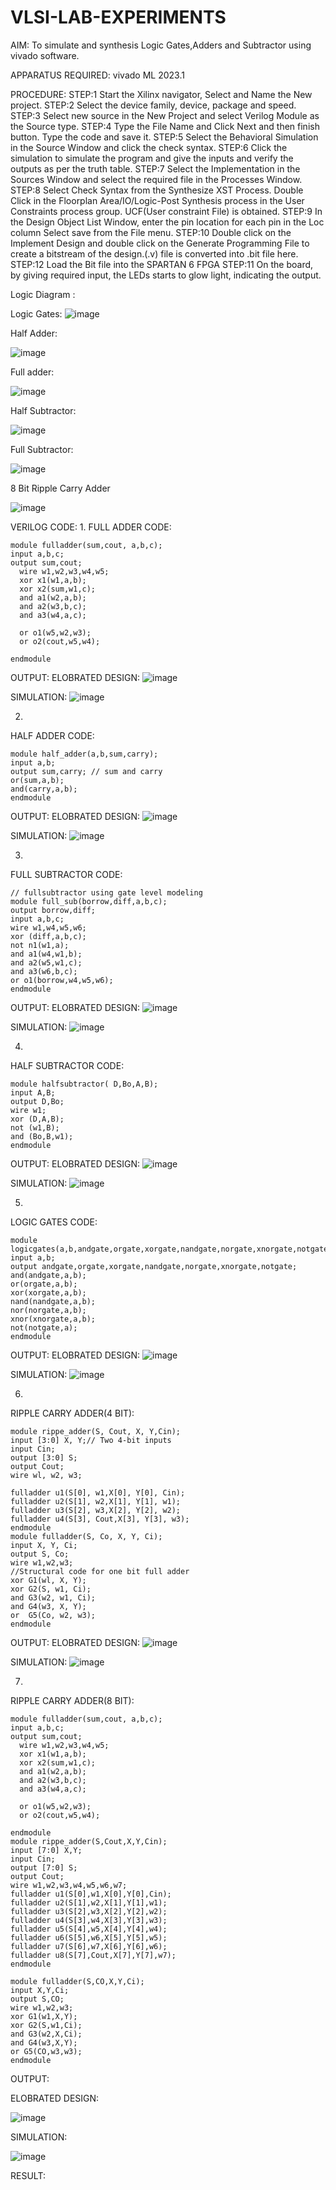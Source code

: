 # VLSI-LAB-EXPERIMENTS
AIM: To simulate and synthesis Logic Gates,Adders and Subtractor using vivado software.

APPARATUS REQUIRED: vivado ML 2023.1

PROCEDURE: STEP:1 Start the Xilinx navigator, Select and Name the New project. STEP:2 Select the device family, device, package and speed. STEP:3 Select new source in the New Project and select Verilog Module as the Source type. STEP:4 Type the File Name and Click Next and then finish button. Type the code and save it. STEP:5 Select the Behavioral Simulation in the Source Window and click the check syntax. STEP:6 Click the simulation to simulate the program and give the inputs and verify the outputs as per the truth table. STEP:7 Select the Implementation in the Sources Window and select the required file in the Processes Window. STEP:8 Select Check Syntax from the Synthesize XST Process. Double Click in the Floorplan Area/IO/Logic-Post Synthesis process in the User Constraints process group. UCF(User constraint File) is obtained. STEP:9 In the Design Object List Window, enter the pin location for each pin in the Loc column Select save from the File menu. STEP:10 Double click on the Implement Design and double click on the Generate Programming File to create a bitstream of the design.(.v) file is converted into .bit file here. STEP:12 Load the Bit file into the SPARTAN 6 FPGA STEP:11 On the board, by giving required input, the LEDs starts to glow light, indicating the output.

Logic Diagram :

Logic Gates:
![image](https://github.com/navaneethans/VLSI-LAB-EXPERIMENTS/assets/6987778/ee17970c-3ac9-4603-881b-88e2825f41a4)


Half Adder:

![image](https://github.com/navaneethans/VLSI-LAB-EXPERIMENTS/assets/6987778/0e1ecb96-0c25-4556-832b-aeeedfdfe7b9)


Full adder:

![image](https://github.com/navaneethans/VLSI-LAB-EXPERIMENTS/assets/6987778/9bb3964c-438f-469d-a3de-c1cca6f323fb)


Half Subtractor:

![image](https://github.com/navaneethans/VLSI-LAB-EXPERIMENTS/assets/6987778/731470b7-eb4e-49f8-8bb7-2994052a7184)



Full Subtractor:

![image](https://github.com/navaneethans/VLSI-LAB-EXPERIMENTS/assets/6987778/d66f874b-c1f2-44b3-a035-7149b56430c1)



8 Bit Ripple Carry Adder

![image](https://github.com/navaneethans/VLSI-LAB-EXPERIMENTS/assets/6987778/7385a408-40a5-4203-8050-b72818622d79)



VERILOG CODE:
1.
FULL ADDER CODE:
```
module fulladder(sum,cout, a,b,c);
input a,b,c;
output sum,cout;
  wire w1,w2,w3,w4,w5;
  xor x1(w1,a,b);
  xor x2(sum,w1,c);  
  and a1(w2,a,b);
  and a2(w3,b,c);
  and a3(w4,a,c);
  
  or o1(w5,w2,w3);
  or o2(cout,w5,w4);
   
endmodule
```
OUTPUT:
ELOBRATED DESIGN:
![image](https://github.com/Mohanasankaran/VLSI-LAB-EXP-1/assets/161284142/6a2848ed-8229-4aa8-a888-9e544410decc)

SIMULATION:
![image](https://github.com/Mohanasankaran/VLSI-LAB-EXP-1/assets/161284142/2d856f9b-a314-4e57-8bf5-b9a90fd87c37)

2.
HALF ADDER CODE:
```
module half_adder(a,b,sum,carry);
input a,b;
output sum,carry; // sum and carry
or(sum,a,b);
and(carry,a,b);
endmodule
```
OUTPUT:
ELOBRATED DESIGN:
![image](https://github.com/Mohanasankaran/VLSI-LAB-EXP-1/assets/161284142/f6785273-a02e-4c97-9822-748ca10034c3)

SIMULATION:
![image](https://github.com/Mohanasankaran/VLSI-LAB-EXP-1/assets/161284142/ae000486-57ea-4a6f-9629-0d3ef759375c)


3.
FULL SUBTRACTOR CODE:
```
// fullsubtractor using gate level modeling
module full_sub(borrow,diff,a,b,c);
output borrow,diff;
input a,b,c;
wire w1,w4,w5,w6;
xor (diff,a,b,c);
not n1(w1,a);
and a1(w4,w1,b);
and a2(w5,w1,c);
and a3(w6,b,c);
or o1(borrow,w4,w5,w6);
endmodule
```
OUTPUT:
ELOBRATED DESIGN:
![image](https://github.com/Mohanasankaran/VLSI-LAB-EXP-1/assets/161284142/3305ec67-04aa-45a9-940f-b91377368df7)

SIMULATION:
![image](https://github.com/Mohanasankaran/VLSI-LAB-EXP-1/assets/161284142/7ce1a211-df4d-4cfe-aa50-62eef0394483)


4.
HALF SUBTRACTOR CODE:
```
module halfsubtractor( D,Bo,A,B);
input A,B;
output D,Bo;
wire w1;
xor (D,A,B);
not (w1,B);
and (Bo,B,w1);
endmodule
```
OUTPUT:
ELOBRATED DESIGN:
![image](https://github.com/Mohanasankaran/VLSI-LAB-EXP-1/assets/161284142/8ee9cb6f-d1fb-485d-be17-6caea4cf53cc)

SIMULATION:
![image](https://github.com/Mohanasankaran/VLSI-LAB-EXP-1/assets/161284142/75b6ee6e-2691-4dce-98b9-9d35844cad94)


5.
LOGIC GATES CODE:
```
module logicgates(a,b,andgate,orgate,xorgate,nandgate,norgate,xnorgate,notgate);
input a,b;
output andgate,orgate,xorgate,nandgate,norgate,xnorgate,notgate;
and(andgate,a,b);
or(orgate,a,b);
xor(xorgate,a,b);
nand(nandgate,a,b);  
nor(norgate,a,b);
xnor(xnorgate,a,b);
not(notgate,a);
endmodule
```
OUTPUT:
ELOBRATED DESIGN:
![image](https://github.com/Mohanasankaran/VLSI-LAB-EXP-1/assets/161284142/062b9f76-41be-4835-9856-6c8f8257af9b)

SIMULATION:
![image](https://github.com/Mohanasankaran/VLSI-LAB-EXP-1/assets/161284142/e3455e34-9984-4e2e-9e1b-4e0eefa2770b)


6.
RIPPLE CARRY ADDER(4 BIT):
```
module rippe_adder(S, Cout, X, Y,Cin);
input [3:0] X, Y;// Two 4-bit inputs
input Cin;
output [3:0] S;
output Cout;
wire wl, w2, w3;

fulladder u1(S[0], w1,X[0], Y[0], Cin);
fulladder u2(S[1], w2,X[1], Y[1], w1);
fulladder u3(S[2], w3,X[2], Y[2], w2);
fulladder u4(S[3], Cout,X[3], Y[3], w3);
endmodule
module fulladder(S, Co, X, Y, Ci);
input X, Y, Ci;
output S, Co;
wire w1,w2,w3;
//Structural code for one bit full adder 
xor G1(wl, X, Y);
xor G2(S, w1, Ci);
and G3(w2, w1, Ci);
and G4(w3, X, Y);
or  G5(Co, w2, w3);
endmodule
```
OUTPUT:
ELOBRATED DESIGN:
![image](https://github.com/Mohanasankaran/VLSI-LAB-EXP-1/assets/161284142/1c181e41-0e2c-47ca-bf21-f4ab24a457da)

SIMULATION:
![image](https://github.com/Mohanasankaran/VLSI-LAB-EXP-1/assets/161284142/a025f16f-b94b-4df6-a6b9-21375ffa7696)


7.
RIPPLE CARRY ADDER(8 BIT):
```
module fulladder(sum,cout, a,b,c);
input a,b,c;
output sum,cout;
  wire w1,w2,w3,w4,w5;
  xor x1(w1,a,b);
  xor x2(sum,w1,c);  
  and a1(w2,a,b);
  and a2(w3,b,c);
  and a3(w4,a,c);
  
  or o1(w5,w2,w3);
  or o2(cout,w5,w4);
    
endmodule
module rippe_adder(S,Cout,X,Y,Cin);
input [7:0] X,Y;
input Cin;
output [7:0] S;
output Cout;
wire w1,w2,w3,w4,w5,w6,w7;
fulladder u1(S[0],w1,X[0],Y[0],Cin);
fulladder u2(S[1],w2,X[1],Y[1],w1);
fulladder u3(S[2],w3,X[2],Y[2],w2);
fulladder u4(S[3],w4,X[3],Y[3],w3);
fulladder u5(S[4],w5,X[4],Y[4],w4);
fulladder u6(S[5],w6,X[5],Y[5],w5);
fulladder u7(S[6],w7,X[6],Y[6],w6);
fulladder u8(S[7],Cout,X[7],Y[7],w7);
endmodule

module fulladder(S,CO,X,Y,Ci);
input X,Y,Ci;
output S,CO;
wire w1,w2,w3;
xor G1(w1,X,Y);
xor G2(S,w1,Ci);
and G3(w2,X,Ci);
and G4(w3,X,Y);
or G5(CO,w3,w3);
endmodule
```
OUTPUT:

ELOBRATED DESIGN:

![image](https://github.com/Mohanasankaran/VLSI-LAB-EXP-1/assets/161284142/ebea7985-d2f4-402f-b49c-8967c5b8b135)

SIMULATION:

![image](https://github.com/Mohanasankaran/VLSI-LAB-EXP-1/assets/161284142/5118d134-c800-4b23-9c3e-a0d734cf013f)


RESULT:

